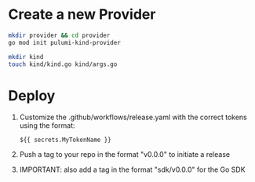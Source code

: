 # Create a new Provider

```bash
mkdir provider && cd provider
go mod init pulumi-kind-provider

mkdir kind
touch kind/kind.go kind/args.go
````

# Deploy

1. Customize the .github/workflows/release.yaml with the correct tokens using the format:

      `${{ secrets.MyTokenName }}`

1. Push a tag to your repo in the format "v0.0.0" to initiate a release

1. IMPORTANT: also add a tag in the format "sdk/v0.0.0" for the Go SDK
